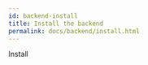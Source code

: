 ```yaml
---
id: backend-install
title: Install the backend
permalink: docs/backend/install.html
---
```


Install
